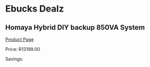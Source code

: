 
# Ebucks Dealz
## Homaya Hybrid DIY backup 850VA System
[Product Page](https://www.ebucks.com/web/shop/productSelected.do?prodId=1170339584&catId=854105660)

Price: R13199.00

Savings: 


	
